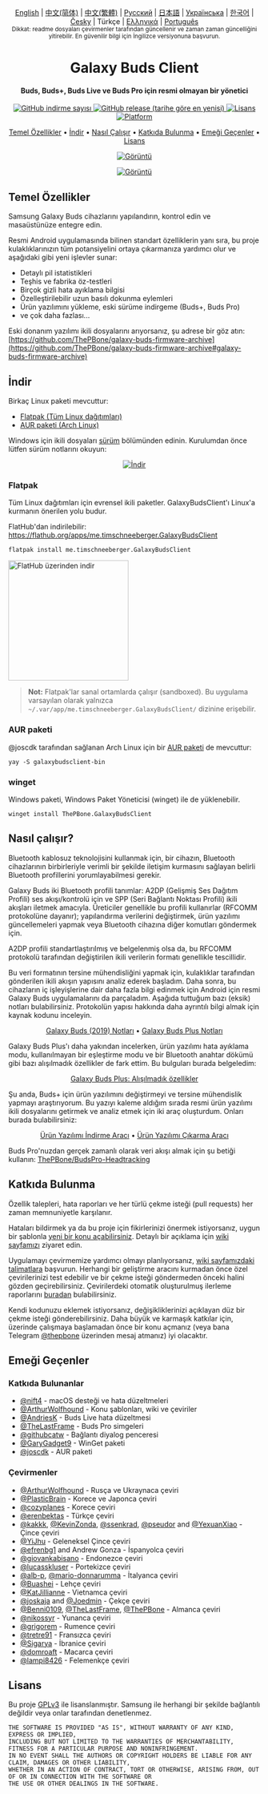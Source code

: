 <p align="center">
   <a href="../README.md">English</a> | <a href="/docs/README_chs.md">中文(简体)</a> | <a href="/docs/README_cht.md">中文(繁體)</a> | <a href="/docs/README_rus.md">Русский</a> | <a href="/docs/README_jpn.md">日本語</a> | <a href="/docs/README_ukr.md">Українська</a> | <a href="/docs/README_kor.md">한국어</a> | <a href="/docs/README_cze.md">Česky</a> | Türkçe | <a href="/docs/README_gr.md">Ελληνικά</a> | <a href="/docs/README_pt.md">Português</a> <br>
   <sub>Dikkat: readme dosyaları çevirmenler tarafından güncellenir ve zaman zaman güncelliğini yitirebilir. En güvenilir bilgi için İngilizce versiyonuna başvurun.</sub>
</p>
<h1 align="center">
  Galaxy Buds Client
  <br>
</h1>
<h4 align="center">Buds, Buds+, Buds Live ve Buds Pro için resmi olmayan bir yönetici</h4>
<p align="center">
  <a href="https://github.com/ThePBone/GalaxyBudsClient/releases">
    <img alt="GitHub indirme sayısı" src="https://img.shields.io/github/downloads/thepbone/galaxybudsclient/total">
  </a>
  <a href="https://github.com/ThePBone/GalaxyBudsClient/releases">
   <img alt="GitHub release (tarihe göre en yenisi)" src="https://img.shields.io/github/v/release/thepbone/galaxybudsclient">
  </a>
  <a href="https://github.com/ThePBone/GalaxyBudsClient/blob/master/LICENSE">
      <img alt="Lisans" src="https://img.shields.io/github/license/thepbone/galaxybudsclient">
  </a>
  <a href="https://github.com/ThePBone/GalaxyBudsClient/releases">
    <img alt="Platform" src="https://img.shields.io/badge/platform-Windows/Linux-yellowgreen">
  </a>
</p>
<p align="center">
  <a href="#key-features">Temel Özellikler</a> •
  <a href="#download">İndir</a> •
  <a href="#how-it-works">Nasıl Çalışır</a> •
  <a href="#contributing">Katkıda Bulunma</a> •
  <a href="#credits">Emeği Geçenler</a> •
  <a href="#license">Lisans</a>
</p>

<p align="center">
  <a href="https://ko-fi.com/H2H83E5J3"><img alt="Görüntü" src="https://ko-fi.com/img/githubbutton_sm.svg"></a>
</p>

<p align="center">
  <a href="#"><img alt="Görüntü" src="https://github.com/ThePBone/GalaxyBudsClient/blob/master/screenshots/screencap.gif"></a>
</p>

## Temel Özellikler

Samsung Galaxy Buds cihazlarını yapılandırın, kontrol edin ve masaüstünüze entegre edin.

Resmi Android uygulamasında bilinen standart özelliklerin yanı sıra, bu proje kulaklıklarınızın tüm potansiyelini ortaya çıkarmanıza yardımcı olur ve aşağıdaki gibi yeni işlevler sunar:

* Detaylı pil istatistikleri
* Teşhis ve fabrika öz-testleri
* Birçok gizli hata ayıklama bilgisi
* Özelleştirilebilir uzun basılı dokunma eylemleri
* Ürün yazılımını yükleme, eski sürüme indirgeme (Buds+, Buds Pro)
* ve çok daha fazlası...

Eski donanım yazılımı ikili dosyalarını arıyorsanız, şu adrese bir göz atın: [https://github.com/ThePBone/galaxy-buds-firmware-archive](https://github.com/ThePBone/galaxy-buds-firmware-archive#galaxy-buds-firmware-archive)

## İndir

Birkaç Linux paketi mevcuttur:
* [Flatpak (Tüm Linux dağıtımları)](#flatpak)
* [AUR paketi (Arch Linux)](#aur-package)

Windows için ikili dosyaları [sürüm](https://github.com/ThePBone/GalaxyBudsClient/releases) bölümünden edinin. Kurulumdan önce lütfen sürüm notlarını okuyun:

<p align="center">
  <a href="https://github.com/ThePBone/GalaxyBudsClient/releases"><img alt="İndir" src="https://github.com/ThePBone/GalaxyBudsClient/blob/master/screenshots/download.png"></a>
</p>

### Flatpak

Tüm Linux dağıtımları için evrensel ikili paketler. GalaxyBudsClient'ı Linux'a kurmanın önerilen yolu budur.

FlatHub'dan indirilebilir: https://flathub.org/apps/me.timschneeberger.GalaxyBudsClient
```
flatpak install me.timschneeberger.GalaxyBudsClient
```

<a href='https://flathub.org/apps/me.timschneeberger.GalaxyBudsClient'><img width='240' alt='FlatHub üzerinden indir' src='https://dl.flathub.org/assets/badges/flathub-badge-en.png'/></a>

> **Not:** Flatpak'lar sanal ortamlarda çalışır (sandboxed). Bu uygulama varsayılan olarak yalnızca `~/.var/app/me.timschneeberger.GalaxyBudsClient/` dizinine erişebilir.

### AUR paketi

@joscdk tarafından sağlanan Arch Linux için bir [AUR paketi](https://aur.archlinux.org/packages/galaxybudsclient-bin/) de mevcuttur:
```
yay -S galaxybudsclient-bin
```

### winget

Windows paketi, Windows Paket Yöneticisi (winget) ile de yüklenebilir.

```
winget install ThePBone.GalaxyBudsClient
```

## Nasıl çalışır?

Bluetooth kablosuz teknolojisini kullanmak için, bir cihazın, Bluetooth cihazlarının birbirleriyle verimli bir şekilde iletişim kurmasını sağlayan belirli Bluetooth profillerini yorumlayabilmesi gerekir.

Galaxy Buds iki Bluetooth profili tanımlar: A2DP (Gelişmiş Ses Dağıtım Profili) ses akışı/kontrolü için ve SPP (Seri Bağlantı Noktası Profili) ikili akışları iletmek amacıyla. Üreticiler genellikle bu profili kullanırlar (RFCOMM protokolüne dayanır); yapılandırma verilerini değiştirmek, ürün yazılımı güncellemeleri yapmak veya Bluetooth cihazına diğer komutları göndermek için.

A2DP profili standartlaştırılmış ve belgelenmiş olsa da, bu RFCOMM protokolü tarafından değiştirilen ikili verilerin formatı genellikle tescillidir.

Bu veri formatının tersine mühendisliğini yapmak için, kulaklıklar tarafından gönderilen ikili akışın yapısını analiz ederek başladım. Daha sonra, bu cihazların iç işleyişlerine dair daha fazla bilgi edinmek için Android için resmi Galaxy Buds uygulamalarını da parçaladım. Aşağıda tuttuğum bazı (eksik) notları bulabilirsiniz. Protokolün yapısı hakkında daha ayrıntılı bilgi almak için kaynak kodunu inceleyin.

<p align="center">
 <a href="https://github.com/ThePBone/GalaxyBudsClient/blob/master/GalaxyBudsRFCommProtocol.md">Galaxy Buds (2019) Notları</a> •
 <a href="https://github.com/ThePBone/GalaxyBudsClient/blob/master/Galaxy%20Buds%20Plus%20RFComm%20Protocol%20Notes.md">Galaxy Buds Plus Notları</a>
</p>

Galaxy Buds Plus'ı daha yakından incelerken, ürün yazılımı hata ayıklama modu, kullanılmayan bir eşleştirme modu ve bir Bluetooth anahtar dökümü gibi bazı alışılmadık özellikler de fark ettim. Bu bulguları burada belgeledim:

<p align="center">
 <a href="https://github.com/ThePBone/GalaxyBudsClient/blob/master/GalaxyBudsPlus_HiddenDebugFeatures.md">Galaxy Buds Plus: Alışılmadık özellikler</a>
</p>

Şu anda, Buds+ için ürün yazılımını değiştirmeyi ve tersine mühendislik yapmayı araştırıyorum. Bu yazıyı kaleme aldığım sırada resmi ürün yazılımı ikili dosyalarını getirmek ve analiz etmek için iki araç oluşturdum. Onları burada bulabilirsiniz:

<p align="center">
 <a href="https://github.com/ThePBone/GalaxyBudsFirmwareDownloader">Ürün Yazılımı İndirme Aracı</a> •
 <a href="https://github.com/ThePBone/GalaxyBudsFirmwareExtractor">Ürün Yazılımı Çıkarma Aracı</a>
</p>

Buds Pro'nuzdan gerçek zamanlı olarak veri akışı almak için şu betiği kullanın: [ThePBone/BudsPro-Headtracking](https://github.com/ThePBone/BudsPro-Headtracking)

## Katkıda Bulunma

Özellik talepleri, hata raporları ve her türlü çekme isteği (pull requests) her zaman memnuniyetle karşılanır.

Hataları bildirmek ya da bu proje için fikirlerinizi önermek istiyorsanız, uygun bir şablonla [yeni bir konu açabilirsiniz](https://github.com/ThePBone/GalaxyBudsClient/issues/new/choose). Detaylı bir açıklama için [wiki sayfamızı](https://github.com/ThePBone/GalaxyBudsClient/wiki/2.-How-to-submit-issues) ziyaret edin.

Uygulamayı çevirmemize yardımcı olmayı planlıyorsanız, [wiki sayfamızdaki talimatlara](https://github.com/ThePBone/GalaxyBudsClient/wiki/3.-How-to-help-with-translations) başvurun. Herhangi bir geliştirme aracını kurmadan önce özel çevirilerinizi test edebilir ve bir çekme isteği göndermeden önceki halini gözden geçirebilirsiniz.  Çevirilerdeki otomatik oluşturulmuş ilerleme raporlarını [buradan](https://github.com/ThePBone/GalaxyBudsClient/blob/master/meta/translations.md) bulabilirsiniz.

Kendi kodunuzu eklemek istiyorsanız, değişikliklerinizi açıklayan düz bir çekme isteği gönderebilirsiniz. Daha büyük ve karmaşık katkılar için, üzerinde çalışmaya başlamadan önce bir konu açmanız (veya bana Telegram [@thepbone](https://t.me/thepbone) üzerinden mesaj atmanız) iyi olacaktır.

## Emeği Geçenler

### Katkıda Bulunanlar

* [@nift4](https://github.com/nift4) - macOS desteği ve hata düzeltmeleri
* [@ArthurWolfhound](https://github.com/ArthurWolfhound) - Konu şablonları, wiki ve çeviriler
* [@AndriesK](https://github.com/AndriesK) - Buds Live hata düzeltmesi
* [@TheLastFrame](https://github.com/TheLastFrame) - Buds Pro simgeleri
* [@githubcatw](https://github.com/githubcatw) - Bağlantı diyalog penceresi
* [@GaryGadget9](https://github.com/GaryGadget9) - WinGet paketi
* [@joscdk](https://github.com/joscdk) - AUR paketi

### Çevirmenler

* [@ArthurWolfhound](https://github.com/ArthurWolfhound) - Rusça ve Ukraynaca çeviri
* [@PlasticBrain](https://github.com/fhalfkg) - Korece ve Japonca çeviri
* [@cozyplanes](https://github.com/cozyplanes) - Korece çeviri
* [@erenbektas](https://github.com/erenbektas) - Türkçe çeviri 
* [@kakkk](https://github.com/kakkk), [@KevinZonda](https://github.com/KevinZonda), [@ssenkrad](https://github.com/ssenkrad), [@pseudor](https://github.com/pseudor) and [@YexuanXiao](https://github.com/YexuanXiao) - Çince çeviri
* [@YiJhu](https://github.com/YiJhu) - Geleneksel Çince çeviri
* [@efrenbg1](https://github.com/efrenbg1) and Andrew Gonza - İspanyolca çeviri
* [@giovankabisano](https://github.com/giovankabisano) - Endonezce çeviri
* [@lucasskluser](https://github.com/lucasskluser) - Portekizce çeviri
* [@alb-p](https://github.com/alb-p), [@mario-donnarumma](https://github.com/mario-donnarumma) - İtalyanca çeviri
* [@Buashei](https://github.com/Buashei) - Lehçe çeviri
* [@KatJillianne](https://github.com/KatJillianne) - Vietnamca çeviri
* [@joskaja](https://github.com/joskaja) and [@Joedmin](https://github.com/Joedmin) - Çekçe çeviri
* [@Benni0109](https://github.com/Benni0109), [@TheLastFrame](https://github.com/TheLastFrame), [@ThePBone](https://github.com/ThePBone) - Almanca çeviri
* [@nikossyr](https://github.com/nikossyr) - Yunanca çeviri
* [@grigorem](https://github.com/grigorem) - Rumence çeviri
* [@tretre91](https://github.com/tretre91) - Fransızca çeviri
* [@Sigarya](https://github.com/Sigarya) - İbranice çeviri
* [@domroaft](https://github.com/domroaft) - Macarca çeviri
* [@lampi8426](https://github.com/lampi8426) - Felemenkçe çeviri 

## Lisans

Bu proje [GPLv3](https://github.com/ThePBone/GalaxyBudsClient/blob/master/LICENSE) ile lisanslanmıştır. Samsung ile herhangi bir şekilde bağlantılı değildir veya onlar tarafından denetlenmez. 

```
THE SOFTWARE IS PROVIDED "AS IS", WITHOUT WARRANTY OF ANY KIND, EXPRESS OR IMPLIED, 
INCLUDING BUT NOT LIMITED TO THE WARRANTIES OF MERCHANTABILITY, FITNESS FOR A PARTICULAR PURPOSE AND NONINFRINGEMENT. 
IN NO EVENT SHALL THE AUTHORS OR COPYRIGHT HOLDERS BE LIABLE FOR ANY CLAIM, DAMAGES OR OTHER LIABILITY, 
WHETHER IN AN ACTION OF CONTRACT, TORT OR OTHERWISE, ARISING FROM, OUT OF OR IN CONNECTION WITH THE SOFTWARE OR 
THE USE OR OTHER DEALINGS IN THE SOFTWARE.
```
